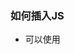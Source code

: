 ### 如何插入JS

- 可以使用<script>标签将 JavaScript 程序插入到 HTML 文档的任何位置。
- `type` 和 `language` 特性（attribute）不是必需的。
- 外部的脚本可以通过在<head></head>中写入`<script src="path/to/script.js"><script>`的方式插入。注意：一个单独的<script>标签不能同时有 `src` 特性和内部包裹的代码。**如果设置了 `src` 特性，`script` 标签内容将会被忽略。**
 ### 基本语句

1. **每一句JavaScript代码格式:**` 语句;` 。一行的结束就被认定为语句的结束，通常在结尾加上一个分号`";"`来表示语句的结束。

2.  **单行注释，在注释内容前加符号 “//”。**  **多行注释以"/\*"开始，以"\*/"结束。** 

3. **定义变量使用关键字var或let,语法如下：**

```
var 变量名
let 变量名
```

 **变量名(标识符：变量名、函数名、类名...)可以任意取名，但要遵循命名规则:**

 1.变量必须使用字母、下划线(_)或者美元符($)开始,不能以数字开头。

 2.然后可以使用任意多个英文字母、数字、下划线(_)或者美元符($)组成。

 3.不能使用JavaScript关键词与JavaScript保留字。

 **变量要先声明再赋值，如下：**

   ```javascript
var mychar;
mychar="javascript";
var mynum = 6;
   ```
**变量可以重复赋值，如下：**

   ```javascript
var mychar;
mychar="javascript";
mychar="hello";
   ```
   **注意:**

   \1. 在JS中区分大小写，如变量mychar与myChar是不一样的，表示是两个变量。

   \2. 变量虽然也可以不声明，直接使用，但不规范，需要先声明，后使用。

   \3.变量中不存储任何值，而是存储值的内存地址。 

4. **常量**：用**const**进行声明，不能重复赋值。一般取名时采用**大写字母**



### 数据类型

指的是变量中储存的值的类型，而不是变量本身的类型，变量本身没有类型。

原始值在JS中是不可变类型，一旦创建就不能修改。

JavaScript 中有八种基本的数据类型（译注：前七种为基本数据类型，也称为原始数据类型，而 `object` 为复杂数据类型）。

- 七种原始数据类型：
  - `number` 用于任何类型的数字：整数或浮点数，在 `±(253-1)` 范围内的整数。
  - `bigint` 用于任意长度的整数。
  - `string` 用于字符串：一个字符串可以包含 0 个或多个字符，所以没有单独的单字符类型。
  - `boolean` 用于 `true` 和 `false`。
  - `null` 用于未知的值 —— 只有一个 `null` 值的独立类型。
  - `undefined` 用于未定义的值 —— 只有一个 `undefined` 值的独立类型。
  - `symbol` 用于唯一的标识符。
- 以及一种非原始数据类型：
  - `object` 用于更复杂的数据结构。



**typeof运算符**用来检查不同值的类型，根据不同的值返回不同的结果，例如：

```javascript
let a=10;
console.log(typeof a); // number
```

- 通常用作 `typeof x`，但 `typeof(x)` 也可行。
- 以字符串的形式返回类型名称，例如 `"string"`。
- `typeof null` 会返回 `"object"` —— 这是 JavaScript 编程语言的一个错误，实际上它并不是一个 `object`。



#### number

*umber* 类型代表**整数和浮点数**。

数字可以有很多操作，比如，乘法 `*`、除法 `/`、加法 `+`、减法 `-` 等等。

除了常规的数字，还包括所谓的“特殊数值（“special numeric values”）”也属于这种类型：`Infinity`、`-Infinity` 和 `NaN`。

 “number” 类型可以存储更大的整数（最多 `1.7976931348623157 * 10308`），但超出安全整数范围 `±(253-1)` 会出现精度问题，**可能存储的是“近似值”，**在进行精度比较高的运算时要注意。

- `Infinity` 代表数学概念中的 [无穷大](https://en.wikipedia.org/wiki/Infinity) ∞。是一个比任何数字都大的特殊值。

- `NaN` 代表一个计算错误（**非法的数值**）。它是一个不正确的或者一个未定义的数学操作所得到的结果，比如：

  ```javascript
  alert( "not a number" / 2 ); // NaN，这样的除法是错误的
  ```

  `NaN` 是粘性的。任何对 `NaN` 的进一步数学运算都会返回 `NaN`。所以，如果在数学表达式中有一个 `NaN`，会被传播到最终结果（只有一个例外：`NaN ** 0` 结果为 `1`）。



#### BigInt

`BigInt` 类型用于表示任意长度的整数，可以表示的数字范围是内存的无限大。

可以通过将 `n` 附加到整数字段的末尾来创建 `BigInt` 值。

不能与其他类型的数值进行计算。

```javascript
// 尾部的 "n" 表示这是一个 BigInt 类型
const bigInt = 1234567890123456789012345678901234567890n;
```



#### 字符串string

在 JavaScript 中，有三种包含字符串的方式。

1. 双引号：`"Hello"`.
2. 单引号：`'Hello'`.
3. 反引号：``Hello``(模板字符串).

双引号和单引号都是“简单”引用，两者几乎没有什么差别。

反引号是 **功能扩展** 引号。它们允许我们通过将变量和表达式包装在 `${ }` 中，来将它们嵌入到字符串中。`${ }` 内的表达式会被计算，计算结果会成为字符串的一部分。可以在 `${ }` 内放置任何东西：诸如名为 `name` 的变量，或者诸如 `1 + 2` 的算数表达式，或者其他一些更复杂的。例如：

```javascript
let name = "John";

// 嵌入一个变量
alert( `Hello, ${name}!` ); // Hello, John!

// 嵌入一个表达式
alert( `the result is ${1 + 2}` ); // the result is 3
```

需要注意的是，这仅仅在反引号内有效，其他引号不允许这种嵌入。

使用反引号的另一个优点是它们允许字符串跨行。单引号和双引号内需要使用转义字符。所有的特殊字符都以反斜杠字符 `\` 开始。它也被称为“转义字符”。 还有其他不常见的“特殊”字符：

| 字符                                    | 描述                                                         |
| :-------------------------------------- | :----------------------------------------------------------- |
| \n                                      | 换行                                                         |
| \r                                      | 在 Windows 文本文件中，两个字符 `\r\n` 的组合代表一个换行。而在非 Windows 操作系统上，它就是 `\n`。这是历史原因造成的，大多数的 Windows 软件也理解 `\n`。 |
| `\'`, `\"`                              | 引号                                                         |
| `\\`                                    | 反斜线                                                       |
| `\t`                                    | 制表符                                                       |
| `\b`, `\f`, `\v`                        | 退格，换页，垂直标签 —— 为了兼容性，现在已经不使用了。       |
| `\xXX`                                  | 具有给定十六进制 Unicode `XX` 的 Unicode 字符，例如：`'\x7A'` 和 `'z'` 相同。 |
| `\uXXXX`                                | 以 UTF-16 编码的十六进制代码 `XXXX` 的 Unicode 字符，例如 `\u00A9` —— 是版权符号 `©` 的 Unicode。它必须正好是 4 个十六进制数字。 |
| `\u{X…XXXXXX}`（1 到 6 个十六进制字符） | 具有给定 UTF-32 编码的 Unicode 符号。一些罕见的字符用两个 Unicode 符号编码，占用 4 个字节。这样我们就可以插入长代码了。 |



#### boolean

boolean 类型仅包含两个值：`true` 和 `false`。布尔值主要用来逻辑判断，这种类型通常用于存储表示 yes 或 no 的值：`true` 意味着 “yes，正确”，`false` 意味着 “no，不正确”。

布尔值也可作为比较的结果：

```javascript
let isGreater = 4 > 1;
alert( isGreater ); // true（比较的结果是 "yes"）
```

使用typeof检查布尔值时会返回一个'boolean'。



#### null

特殊的 `null` 值不属于上述任何一种类型。

它构成了一个独立的类型，只包含 `null` 值：

```javascript
let age = null;
```

上面的代码表示 `age` 是未知的。 

相比较于其他编程语言，JavaScript 中的 `null` 不是一个“对不存在的 `object` 的引用”或者 “null 指针”。JavaScript 中的 `null` 仅仅是一个代表“无”、“空”或“值未知”的特殊值。

用typeof检查空值时会返回一个'object'，即无法检查空值。



#### undefined

`undefined` 的含义是 `未被赋值`。

如果一个变量已被声明，但未被赋值，那么它的值就是 `undefined`：

```javascript
let age;
alert(age); // 弹出 "undefined"
```

从技术上讲，可以显式地将 `undefined` 赋值给变量，但是不建议这样做。通常，使用 `null` 将一个“空”或者“未知”的值写入变量中，而 `undefined` 则保留作为未进行初始化的事物的默认初始值。



### 数据类型转换

大多数情况下，运算符和函数会自动将赋予它们的值转换为正确的类型。

比如，`alert` 会自动将任何值都转换为字符串以进行显示。算术运算符会将值转换为数字。

#### 数字类型

在算术函数和表达式中，会自动进行 number 类型转换。

比如，当把除法 `/` 用于非 number 类型， string 类型的值被自动转换成 number 类型后进行计算：

```javascript
alert( "6" / "2" ); // 3
```

当我们从 string 类型源（如文本表单）中读取一个值，但期望输入一个数字时，通常需要进行显式转换。

1. **使用`Number(value)`** 显式地将这个 `value` 转换为 number 类型。

   ```javascript
   let str = "123";
   alert(typeof str); // string
   let num = Number(str); // Number(str)使str转换成 number 类型 123 ,然后要将其赋值
   alert(typeof num); // number
   ```

   number 类型转换规则：

   | 值              | 变成……                                                       |
   | :-------------- | :----------------------------------------------------------- |
   | `undefined`     | `NaN`                                                        |
   | `null`          | `0`                                                          |
   | `true 和 false` | `1` and `0`                                                  |
   | `string`        | 去掉首尾空白字符（空格、换行符 `\n`、制表符 `\t` 等）后的纯数字字符串中含有的数字。**如果剩余字符串为空，则转换结果为 `0`**。**如果该字符串不是一个有效的数字，类型转换出现 error ，返回 `NaN`。** |

   请注意 `null` 和 `undefined` 在这有点不同：`null` 变成数字 `0`，`undefined` 变成 `NaN`。

2. **专门用来将字符串转换为数值的两个方法**：

   1.`ParseInt()`：将字符串转换为一个整数。自左向右读取字符串，直到读取到字符串中所有的有               效整数。

   2.`ParseFloat()`：将字符串转换为一个浮点数。自左向右读取字符串，直到读取到字符串中所有的有效小数。
   
   `Number`函数将字符串转为数值，要比`parseInt`函数严格很多。基本上，只要有一个字符无法转成数值，整个字符串就会被转为`NaN`。  另外，`parseInt`和`Number`函数都会自动过滤一个字符串前导和后缀的空格。 



#### 字符串类型

1.`String`函数可以将任意类型的值转化成字符串，转换规则如下。

- **数值**：转为相应的字符串。
- **字符串**：转换后还是原来的值。
- **布尔值**：`true`转为字符串`"true"`，`false`转为字符串`"false"`。
- **undefined**：转为字符串`"undefined"`。
- **null**：转为字符串`"null"`。

2.调用`toString()`函数将其他类型转换为字符串，对null和undefined调用时会报错。

```javascript
let a = 10;
a = a.toString(); 
alert(typeof a); // string
```



#### 布尔类型

转换规则如下：

- 直观上为“空”的值（如 `0`、空字符串、`null`、`undefined` 和 `NaN`）将变为 `false`。
- 其他值变成 `true`。

```javascript
alert( Boolean(1) ); // true
alert( Boolean(0) ); // false
alert( Boolean("hello") ); // true
alert( Boolean("") ); // false
```

**请注意：包含 0 的字符串 `"0"` 是 `true`**

```javascript
alert( Boolean("0") ); // true
alert( Boolean(" ") ); // 空格，也是 true（任何非空字符串都是 true）
```



### 自动类型转换

#### 自动转换为数值

JS是一门弱类型语言，除了**加法运算符（`+`）有可能把运算子转为字符串**，其他运算符都会把运算子自动转成数值。  如果是两个字符串相加，这时加法运算符会变成连接运算符，返回一个新的字符串，将两个原字符串连接在一起。 当任意一个值和字符串进行加法运算时，会将值转换为字符串，然后进行拼串操作。

```javascript
a='hello'+'world'// "helloworld" 拼串
a='1'+2// "12"
a=1+''// "1",可以通过 任意类型+'' 的形式来将其转换为字符串，其原理与String()函数相同
```

 注意：`null`转为数值时为`0`，而`undefined`转为数值时为`NaN`。 

**一元运算符会把运算子转成数值**（可以利用这一特点进行类型转换）。

```javascript
+'abc' // NaN
-'abc' // NaN
+true // 1
-false // 0
```



## 运算符

### 算数运算符

#### 赋值运算符

**=** ：用来将一个值赋给一个变量：将符号右边的值赋给左边的变量。一个变量只有在等号左边时才是变量，在等号右边时它是值。

**??=**：空赋值。**只有当变量值为null或undefined时才会对变量进行赋值。**

**复合的赋值运算符**： 赋值运算符还可以与其他运算符结合，这些复合的赋值运算符都是先进行指定运算，然后将得到值返回给左边的变量。 



#### 指数运算符

指数运算符（`**`）完成指数运算，前一个运算子是底数，后一个运算子是指数。 

指数运算符是右结合，而不是左结合。即**多个指数运算符连用时，先进行最右边的计算**{（先从后边算）。



#### 数值运算符  负数值运算符

数值运算符（`+`）同样使用加号，但它是一元运算符（只需要一个操作数），而加法运算符是二元运算符（需要两个操作数）。

数值运算符的作用在于可以**将任何值转为数值（与`Number()`函数的作用相同）**。数值运算符号和负数值运算符，都会返回一个新的值，而**不会改变原始变量的值**。

```javascript
+true // 1
+[] // 0
+{} // NaN
```

非数值经过数值运算符以后，都变成了数值（最后一行`NaN`也是数值）。

**负数值运算符（`-`），也同样具有将一个值转为数值的功能，同时对数值进行符号位取反**。连用两个负数值运算符，等同于数值运算符。

```javascript
var x = 1;
-x // -1
-(-x) // 1
```



### 逻辑运算符(布尔运算符)

#### 取反运算符

取反运算符是一个感叹号(!)，用于将布尔值变为相反值，即`true`变成`false`，`false`变成`true`。

```javascript
!true // false
!false // true
```

**对于非布尔值，取反运算符会将其转为布尔值。以下六个值取反后为`true`，其他值都为`false`。**

- `undefined`
- `null`
- `false`
- `0`
- `NaN`
- 空字符串（`''`）

不管`x`是什么类型的值，经过两次取反运算后，变成了与`Boolean`函数结果相同的布尔值。所以，两次取反就是将一个值转为布尔值的简便写法。

```javascript
!!x// 等同于Boolean(x)
```



#### 且运算符

且运算符（`&&`）往往用于多个表达式的求值。

对于非布尔值，它的运算规则是：如果第一个运算子的布尔值为`true`，则返回第二个运算子的原值（不是布尔值）；如果第一个运算子的布尔值为`false`，则直接返回第一个运算子的原值，且不再对第二个运算子求值。

```javascript
var x = 1;
(1 - 1) && ( x += 1) // 0
x // 1  
/* 由于且运算符的第一个运算子的布尔值为false，则直接返回它的值0，而不再对第二个运算子求值，所以变量x的值没变。 */
```

这种跳过第二个运算子的机制，被称为**“短路”**。有些程序员喜欢用它取代`if`结构，比如下面是一段`if`结构的代码，就可以用且运算符改写。

```javascript
if (i) {
	doSomething();
}

// 等价于
i && doSomething();
```

上面代码的两种写法是等价的，但是后一种不容易看出目的，也不容易除错，建议谨慎使用。

且运算符可以多个连用，这时**返回第一个布尔值为`false`的表达式的值**。**如果所有表达式的布尔值都为`true`，则返回最后一个表达式的值。**



#### 或运算符

或运算符（`||`）也用于多个表达式的求值。

对于非布尔值，它的运算规则是：如果第一个运算子的布尔值为`true`，则返回第一个运算子的值，且不再对第二个运算子求值；如果第一个运算子的布尔值为`false`，则返回第二个运算子的值。 短路规则同样适用或运算符，第一个运算子为`true`，则直接返回`true`，不再运行第二个运算子 。 

或运算符可以多个连用，**这时返回第一个布尔值为`true`的表达式的值。如果所有表达式都为`false`，则返回最后一个表达式的值。** 

**即找到`ture`直接返回`ture`，没有`ture`才返回最后一个`false`。**



#### 三元条件运算符

三元条件运算符由问号（?）和冒号（:）组成，分隔三个表达式。它是 JavaScript 语言唯一一个需要三个运算子的运算符。如果第一个表达式的布尔值为`true`，则返回第二个表达式的值，否则返回第三个表达式的值。

```javascript
't' ? 'hello' : 'world' // "hello"
0 ? 'hello' : 'world' // "world"
```

上面代码的`t`和`0`的布尔值分别为`true`和`false`，所以分别返回第二个和第三个表达式的值。

通常来说，三元条件表达式与`if...else`语句具有同样表达效果，前者可以表达的，后者也能表达。但是两者具有一个重大差别，`if...else`是语句，没有返回值；三元条件表达式是表达式，具有返回值。所以，在需要返回值的场合，只能使用三元条件表达式，而不能使用`if..else`。

```
console.log(true ? 'T' : 'F');
```

上面代码中，`console.log`方法的参数必须是一个表达式，这时就只能使用三元条件表达式。如果要用`if...else`语句，就必须改变整个代码写法了。



#### 空值合并运算符

空值合并运算符的写法为两个问号 `??`。

由于它对待 `null` 和 `undefined` 的方式类似，所以在本文中我们将使用一个特殊的术语对其进行表示。为简洁起见，当一个值既不是 `null` 也不是 `undefined` 时，我们将其称为“已定义的（defined）”。

`a ?? b` 的结果是：

- 如果 `a` 是已定义的，则结果为 `a`，
- 如果 `a` 不是已定义的，则结果为 `b`。

换句话说，如果第一个参数不是 `null/undefined`，则 `??` 返回第一个参数。否则，返回第二个参数。

例如，在这里，如果 `user` 的值不为 `null/undefined` 则显示 `user`，否则显示 `匿名`：

```javascript
let user = "John";
alert(user ?? "匿名"); // John（user 已定义）
```

 **`||` 与 `??` 的重要区别是：**

- `||` 返回第一个 **真** 值。
- `??` 返回第一个 **已定义的** 值。

换句话说，`||` 无法区分 `false`、`0`、空字符串 `""` 和 `null/undefined`。它们都一样 —— 假值。如果其中任何一个是 `||` 的第一个参数，那么我们将得到第二个参数作为结果。不过在实际中，我们可能只想在变量的值为 `null/undefined` （当该值确实未知或未被设置）时使用默认值。



### 关系运算符

比较运算符用于比较两个值的大小，然后返回一个布尔值，表示是否满足指定的条件。

```
2 > 1 // true
```

上面代码比较`2`是否大于`1`，返回`true`。

> 注意，比较运算符可以比较各种类型的值，不仅仅是数值。

JavaScript 一共提供了8个比较运算符。

- `>` 大于运算符
- `<` 小于运算符
- `<=` 小于或等于运算符
- `>=` 大于或等于运算符
- `==` 相等运算符
- `===` 严格相等运算符
- `!=` 不相等运算符
- `!==` 严格不相等运算符

这八个比较运算符分成两类：相等比较和非相等比较。

#### 非相等比较

对于非相等的比较，算法是**先看两个运算子是否都是字符串**，如果是的，就按照字典顺序比较（实际上是**逐位比较**字符串中字符的 Unicode 码点），不会将字符串转换为数字；

```javascript
result = "abc" < "b" // ture,只比较第一位的编码
result = "bbc" < "b" // false，第一位比较不出来，再比较下一位
result = "12" < "2" //ture,比较的不是数值而是字符串，即'1'与'2'的编码进行比较，所以比较字符串类型的数字时一定要进行类型转换
result = +"12" < +"2" // false
result = +"12" < "2" // false，有一个不是字符串，另一个会进行自动类型转换
```

如果两个运算子之中，至少有一个不是字符串，需要分成以下两种情况。 

（1）原始类型值

字符串和布尔值都会先转成数值，再进行比较。

这里需要注意与`NaN`的比较。任何值（包括`NaN`本身）与`NaN`比较，返回的都是`false`。

（2）对象

 如果两个运算子之中，至少有一个不是字符串，需要分成以下两种情况。 

#### 相等比较

它们的区别是相等运算符（`==`）比较两个值是否相等，严格相等运算符（`===`）比较它们是否为“同一个值”。如果两个值不是同一类型，严格相等运算符（`===`）直接返回`false`，而相等运算符（`==`）会将它们转换成同一个类型，再用严格相等运算符进行比较。 

-  十进制的`1`与十六进制的`1`，因为类型和值都相同，返回`true`。 
-  `NaN`与任何值都不相等（包括自身）。
-  正`0`等于负`0`。 
-  两个复合类型（对象、数组、函数）的数据比较时，不是比较它们的值是否相等，而是比较它们是否指向同一个地址。 
-  `undefined`和`null`与自身严格相等。
-  `undefined`和`null`相等，但不严格相等。